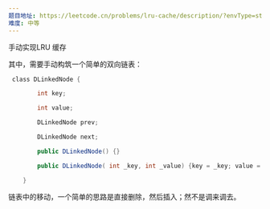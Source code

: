 ```yaml
---
题目地址: https://leetcode.cn/problems/lru-cache/description/?envType=study-plan-v2&envId=top-100-liked
难度: 中等
---
```

手动实现LRU 缓存

其中，需要手动构筑一个简单的双向链表：

```java
 class DLinkedNode {

        int key;

        int value;

        DLinkedNode prev;

        DLinkedNode next;

        public DLinkedNode() {}

        public DLinkedNode( int _key, int _value) {key = _key; value = _value;}

    }
```

链表中的移动，一个简单的思路是直接删除，然后插入；然不是调来调去。